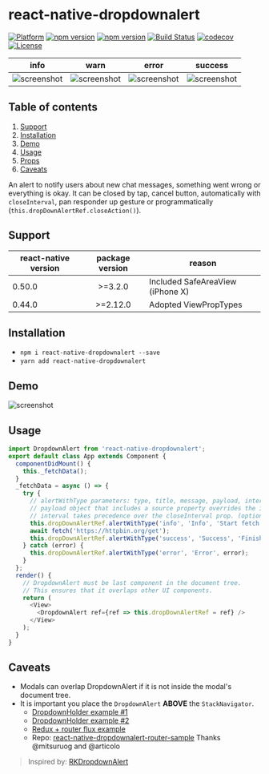 # react-native-dropdownalert

[![Platform](https://img.shields.io/badge/platform-react--native-lightgrey.svg)](https://reactnative.dev)
[![npm version](http://img.shields.io/npm/v/react-native-dropdownalert.svg)](https://www.npmjs.com/package/react-native-dropdownalert)
[![npm version](http://img.shields.io/npm/dm/react-native-dropdownalert.svg)](https://www.npmjs.com/package/react-native-dropdownalert)
[![Build Status](https://travis-ci.org/testshallpass/react-native-dropdownalert.svg?branch=master)](https://travis-ci.org/testshallpass/react-native-dropdownalert)
[![codecov](https://codecov.io/gh/testshallpass/react-native-dropdownalert/branch/master/graph/badge.svg)](https://codecov.io/gh/testshallpass/react-native-dropdownalert)
[![License](https://img.shields.io/badge/license-MIT-blue.svg)](https://raw.github.com/testshallpass/react-native-dropdownalert/master/LICENSE)

| info | warn | error | success |
| :----: | :---: | :----: | :----: |
| ![screenshot](https://raw.github.com/testshallpass/react-native-dropdownalert/master/screenshots/info.png) | ![screenshot](https://raw.github.com/testshallpass/react-native-dropdownalert/master/screenshots/warning.png) | ![screenshot](https://raw.github.com/testshallpass/react-native-dropdownalert/master/screenshots/error.png) | ![screenshot](https://raw.github.com/testshallpass/react-native-dropdownalert/master/screenshots/success.png) |

## Table of contents

1. [Support](#support)
2. [Installation](#installation)
3. [Demo](#demo)
4. [Usage](#usage)
5. [Props](docs/PROPS.md)
6. [Caveats](#caveats)

An alert to notify users about new chat messages, something went wrong or everything is okay. It can be closed by tap, cancel button, automatically with `closeInterval`, pan responder up gesture or programmatically (```this.dropDownAlertRef.closeAction()```).

## Support

| react-native version | package version | reason |
| ---- | :---: | ---- |
| 0.50.0 | >=3.2.0 | Included SafeAreaView (iPhone X) |
| 0.44.0 | >=2.12.0 | Adopted ViewPropTypes |

## Installation

* ```npm i react-native-dropdownalert --save```
* ```yarn add react-native-dropdownalert```

## Demo

![screenshot](https://raw.github.com/testshallpass/react-native-dropdownalert/master/screenshots/demo.gif)

## Usage

```javascript
import DropdownAlert from 'react-native-dropdownalert';
export default class App extends Component {
  componentDidMount() {
    this._fetchData();
  }
  _fetchData = async () => {
    try {
      // alertWithType parameters: type, title, message, payload, interval.
      // payload object that includes a source property overrides the image source prop. (optional: object)
      // interval takes precedence over the closeInterval prop. (optional: number)
      this.dropDownAlertRef.alertWithType('info', 'Info', 'Start fetch data.');
      await fetch('https://httpbin.org/get');
      this.dropDownAlertRef.alertWithType('success', 'Success', 'Finish fetch data');
    } catch (error) {
      this.dropDownAlertRef.alertWithType('error', 'Error', error);
    }
  };
  render() {
    // DropdownAlert must be last component in the document tree.
    // This ensures that it overlaps other UI components.
    return (
      <View>
        <DropdownAlert ref={ref => this.dropDownAlertRef = ref} />
      </View>
    );
  }
}
```

## Caveats

* Modals can overlap DropdownAlert if it is not inside the modal's document tree.
* It is important you place the `DropdownAlert` **ABOVE** the `StackNavigator`.
  * [DropdownHolder example #1](https://gist.github.com/testshallpass/d76c656874e417bef4e0e6a63fc492af)
  * [DropdownHolder example #2](https://gist.github.com/testshallpass/6c6c867269348c485a1e0d6ae3f55e90)
  * [Redux + router flux example](https://gist.github.com/testshallpass/13f047205d1b966f55340b8962fe99c0)
  * Repo: [react-native-dropdownalert-router-sample](https://github.com/mitsuruog/react-native-dropdownalert-router-sample) Thanks @mitsuruog and @articolo

> Inspired by: [RKDropdownAlert](https://github.com/cwRichardKim/RKDropdownAlert)
